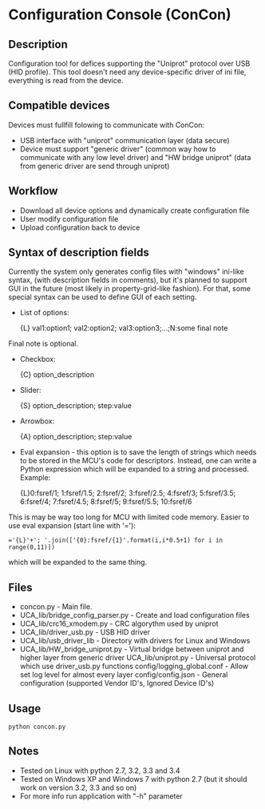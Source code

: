 # Configuration Console (ConCon)

## Description
 Configuration tool for defices supporting the "Uniprot" protocol over USB (HID profile).
 This tool doesn't need any device-specific driver of ini file, everything is read from
 the device.
 
## Compatible devices
 Devices must fullfill folowing to communicate with ConCon:
 * USB interface with "uniprot" communication layer (data secure)
 * Device must support "generic driver" (common way how to communicate with
   any low level driver) and "HW bridge uniprot" (data from generic driver are
   send through uniprot)
 

## Workflow
 * Download all device options and dynamically create configuration file
 * User modify configuration file
 * Upload configuration back to device 

## Syntax of description fields

Currently the system only generates config files with "windows" ini-like syntax,
(with description fields in comments), but it's planned to support GUI
in the future (most likely in property-grid-like fashion). For that, some 
special syntax can be used to define GUI of each setting.
 * List of options:
	
	{L} val1:option1; val2:option2; val3:option3;...;N:some final note

  Final note is optional.

 * Checkbox:

	{C} option_description

 * Slider:

	{S} option_description; step:value

 * Arrowbox:

	{A} option_description; step:value

 * Eval expansion - this option is to save the length of strings which needs
to be stored in the MCU's code for descriptors. Instead, one can write a Python 
expression which will be expanded to a string and processed.
  Example:

	{L}0:fsref/1; 1:fsref/1.5; 2:fsref/2; 3:fsref/2.5; 4:fsref/3; 
	5:fsref/3.5; 6:fsref/4; 7:fsref/4.5; 8:fsref/5; 9:fsref/5.5; 10:fsref/6

  This is may be way too long for MCU with limited code memory. Easier to use 
eval expansion (start line with '='):
 
	='{L}'+'; '.join(['{0}:fsref/{1}'.format(i,i*0.5+1) for i in range(0,11)])

  which will be expanded to the same thing.

 
## Files
 * concon.py - Main file.
 * UCA_lib/bridge_config_parser.py - Create and load configuration files 
 * UCA_lib/crc16_xmodem.py - CRC algorythm used by uniprot
 * UCA_lib/driver_usb.py - USB HID driver
 * UCA_lib/usb_driver_lib - Directory with drivers for Linux and Windows
 * UCA_lib/HW_bridge_uniprot.py - Virtual bridge between uniprot and higher
   layer from generic driver
   UCA_lib/uniprot.py - Universal protocol which use driver_usb.py functions
   config/logging_global.conf - Allow set log level for almost every layer
   config/config.json - General configuration (supported Vendor ID's, 
   						Ignored Device ID's)

## Usage
 `python concon.py`
 
## Notes
 * Tested on Linux with python 2.7, 3.2, 3.3 and 3.4
 * Tested on Windows XP and Windows 7 with python 2.7 (but it should work on
   version 3.2, 3.3 and so on)
 * For more info run application with "-h" parameter
